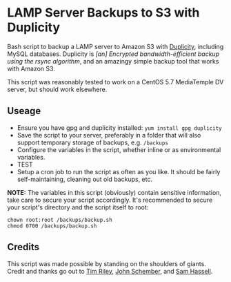 LAMP Server Backups to S3 with Duplicity
========================================

Bash script to backup a LAMP server to Amazon S3 with [Duplicity](http://duplicity.nongnu.org/), including MySQL databases.
Duplicity is _[an] Encrypted bandwidth-efficient backup using the rsync algorithm_, and an amazingy simple backup tool that works with Amazon S3.

This script was reasonably tested to work on a CentOS 5.7 MediaTemple DV server, but should work elsewhere.


Useage
---------------------

- Ensure you have gpg and duplicity installed: `yum install gpg duplicity`
- Save the script to your server, preferably in a folder that will also support temporary storage of backups, e.g. `/backups`
- Configure the variables in the script, whether inline or as environmental variables.
- TEST
- Setup a cron job to run the script as often as you like. It should be fairly self-maintaining, cleaning out old backups, etc.

**NOTE:** The variables in this script (obviously) contain sensitive information, take care to secure your script accordingly.
It's recommended to secure your script's directory and the script itself to root:

```
chown root:root /backups/backup.sh
chmod 0700 /backups/backup.sh
```


Credits
-------

This script was made possible by standing on the shoulders of giants. Credit and thanks go out to
[Tim Riley](http://icelab.com.au/articles/easy-server-backups-to-amazon-s3-with-duplicity/),
[John Schember](http://john.nachtimwald.com/2010/08/07/duplicity-backup-script/),
and [Sam Hassell](http://samhassell.com/backups-with-amazon-s3-and-duplicity/).
